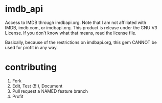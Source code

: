 imdb_api
====

Access to IMDB through imdbapi.org. Note that I am not affiliated with IMDB, imdb.com, or imdbapi.org. This product is release under the GNU V3 License. If you don't know what that means, read the license file.

Basically, because of the restrictions on imdbapi.org, this gem CANNOT be used for profit in any way.

contributing
====

1. Fork
2. Edit, Test (!!!), Document
3. Pull request a NAMED feature branch
4. Profit
